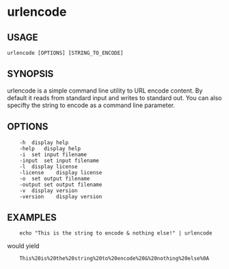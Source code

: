 
# urlencode

## USAGE

    urlencode [OPTIONS] [STRING_TO_ENCODE]

## SYNOPSIS

urlencode is a simple command line utility to URL encode content. By default
it reads from standard input and writes to standard out.  You can
also specifty the string to encode as a command line parameter.

## OPTIONS

```
	-h	display help
	-help	display help
	-i	set input filename
	-input	set input filename
	-l	display license
	-license	display license
	-o	set output filename
	-output	set output filename
	-v	display version
	-version	display version
```

## EXAMPLES

```shell
    echo "This is the string to encode & nothing else!" | urlencode
```

would yield

```
    This%20is%20the%20string%20to%20encode%20&%20nothing%20else%0A
```



